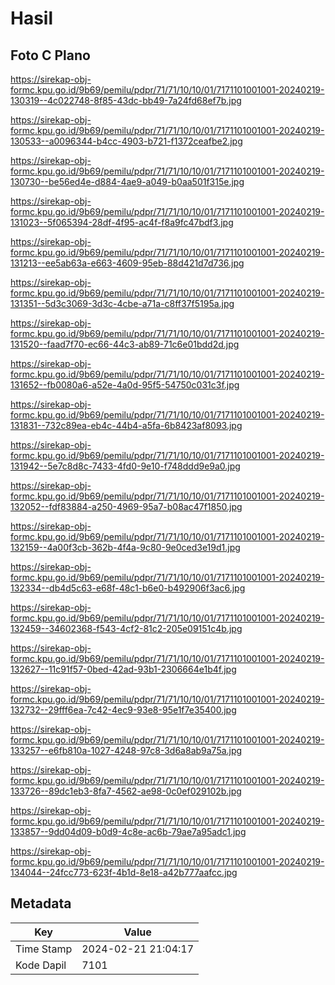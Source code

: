 # Hasil

## Foto C Plano

https://sirekap-obj-formc.kpu.go.id/9b69/pemilu/pdpr/71/71/10/10/01/7171101001001-20240219-130319--4c022748-8f85-43dc-bb49-7a24fd68ef7b.jpg

https://sirekap-obj-formc.kpu.go.id/9b69/pemilu/pdpr/71/71/10/10/01/7171101001001-20240219-130533--a0096344-b4cc-4903-b721-f1372ceafbe2.jpg

https://sirekap-obj-formc.kpu.go.id/9b69/pemilu/pdpr/71/71/10/10/01/7171101001001-20240219-130730--be56ed4e-d884-4ae9-a049-b0aa501f315e.jpg

https://sirekap-obj-formc.kpu.go.id/9b69/pemilu/pdpr/71/71/10/10/01/7171101001001-20240219-131023--5f065394-28df-4f95-ac4f-f8a9fc47bdf3.jpg

https://sirekap-obj-formc.kpu.go.id/9b69/pemilu/pdpr/71/71/10/10/01/7171101001001-20240219-131213--ee5ab63a-e663-4609-95eb-88d421d7d736.jpg

https://sirekap-obj-formc.kpu.go.id/9b69/pemilu/pdpr/71/71/10/10/01/7171101001001-20240219-131351--5d3c3069-3d3c-4cbe-a71a-c8ff37f5195a.jpg

https://sirekap-obj-formc.kpu.go.id/9b69/pemilu/pdpr/71/71/10/10/01/7171101001001-20240219-131520--faad7f70-ec66-44c3-ab89-71c6e01bdd2d.jpg

https://sirekap-obj-formc.kpu.go.id/9b69/pemilu/pdpr/71/71/10/10/01/7171101001001-20240219-131652--fb0080a6-a52e-4a0d-95f5-54750c031c3f.jpg

https://sirekap-obj-formc.kpu.go.id/9b69/pemilu/pdpr/71/71/10/10/01/7171101001001-20240219-131831--732c89ea-eb4c-44b4-a5fa-6b8423af8093.jpg

https://sirekap-obj-formc.kpu.go.id/9b69/pemilu/pdpr/71/71/10/10/01/7171101001001-20240219-131942--5e7c8d8c-7433-4fd0-9e10-f748ddd9e9a0.jpg

https://sirekap-obj-formc.kpu.go.id/9b69/pemilu/pdpr/71/71/10/10/01/7171101001001-20240219-132052--fdf83884-a250-4969-95a7-b08ac47f1850.jpg

https://sirekap-obj-formc.kpu.go.id/9b69/pemilu/pdpr/71/71/10/10/01/7171101001001-20240219-132159--4a00f3cb-362b-4f4a-9c80-9e0ced3e19d1.jpg

https://sirekap-obj-formc.kpu.go.id/9b69/pemilu/pdpr/71/71/10/10/01/7171101001001-20240219-132334--db4d5c63-e68f-48c1-b6e0-b492906f3ac6.jpg

https://sirekap-obj-formc.kpu.go.id/9b69/pemilu/pdpr/71/71/10/10/01/7171101001001-20240219-132459--34602368-f543-4cf2-81c2-205e09151c4b.jpg

https://sirekap-obj-formc.kpu.go.id/9b69/pemilu/pdpr/71/71/10/10/01/7171101001001-20240219-132627--11c91f57-0bed-42ad-93b1-2306664e1b4f.jpg

https://sirekap-obj-formc.kpu.go.id/9b69/pemilu/pdpr/71/71/10/10/01/7171101001001-20240219-132732--29fff6ea-7c42-4ec9-93e8-95e1f7e35400.jpg

https://sirekap-obj-formc.kpu.go.id/9b69/pemilu/pdpr/71/71/10/10/01/7171101001001-20240219-133257--e6fb810a-1027-4248-97c8-3d6a8ab9a75a.jpg

https://sirekap-obj-formc.kpu.go.id/9b69/pemilu/pdpr/71/71/10/10/01/7171101001001-20240219-133726--89dc1eb3-8fa7-4562-ae98-0c0ef029102b.jpg

https://sirekap-obj-formc.kpu.go.id/9b69/pemilu/pdpr/71/71/10/10/01/7171101001001-20240219-133857--9dd04d09-b0d9-4c8e-ac6b-79ae7a95adc1.jpg

https://sirekap-obj-formc.kpu.go.id/9b69/pemilu/pdpr/71/71/10/10/01/7171101001001-20240219-134044--24fcc773-623f-4b1d-8e18-a42b777aafcc.jpg


## Metadata

| Key        | Value               |
| ---------- | ------------------- |
| Time Stamp | 2024-02-21 21:04:17 |
| Kode Dapil | 7101                |



